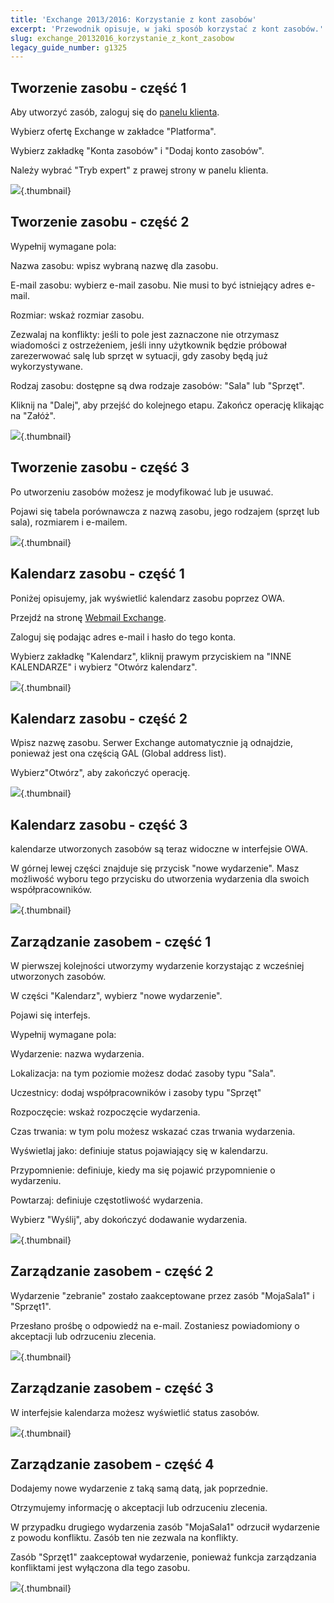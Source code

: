 ```yaml
---
title: 'Exchange 2013/2016: Korzystanie z kont zasobów'
excerpt: 'Przewodnik opisuje, w jaki sposób korzystać z kont zasobów.'
slug: exchange_20132016_korzystanie_z_kont_zasobow
legacy_guide_number: g1325
---
```



## Tworzenie zasobu - część 1
Aby utworzyć zasób, zaloguj się do [panelu klienta](https://www.ovh.com/manager/web/login.html).

Wybierz ofertę Exchange w zakładce "Platforma".

Wybierz zakładkę "Konta zasobów" i "Dodaj konto zasobów".

Należy wybrać "Tryb expert" z prawej strony w panelu klienta.

![](images/img_1346.jpg){.thumbnail}


## Tworzenie zasobu - część 2
Wypełnij wymagane pola:

Nazwa zasobu:  wpisz wybraną nazwę dla zasobu.

E-mail zasobu:  wybierz e-mail zasobu. Nie musi to być istniejący adres e-mail.

Rozmiar:  wskaż rozmiar zasobu.

Zezwalaj na konflikty:  jeśli to pole jest zaznaczone nie otrzymasz wiadomości z ostrzeżeniem, jeśli inny użytkownik będzie próbował zarezerwować salę lub sprzęt w sytuacji, gdy zasoby będą już wykorzystywane. 

Rodzaj zasobu:  dostępne są dwa rodzaje zasobów: "Sala" lub "Sprzęt".

Kliknij na "Dalej", aby przejść do kolejnego etapu. Zakończ operację klikając na "Załóż".

![](images/img_1347.jpg){.thumbnail}


## Tworzenie zasobu - część 3
Po utworzeniu zasobów możesz je modyfikować lub je usuwać. 

Pojawi się tabela porównawcza z nazwą zasobu, jego rodzajem (sprzęt lub sala), rozmiarem i e-mailem.

![](images/img_1348.jpg){.thumbnail}


## Kalendarz zasobu - część 1
Poniżej opisujemy, jak wyświetlić kalendarz zasobu poprzez OWA.

Przejdź na stronę [Webmail Exchange](https://ex.mail.ovh.net/owa/).

Zaloguj się podając adres e-mail i hasło do tego konta.

Wybierz zakładkę "Kalendarz", kliknij prawym przyciskiem na "INNE KALENDARZE" i wybierz "Otwórz kalendarz".

![](images/img_1349.jpg){.thumbnail}


## Kalendarz zasobu - część 2
Wpisz nazwę zasobu. Serwer Exchange automatycznie ją odnajdzie, ponieważ jest ona częścią GAL (Global address list).

Wybierz"Otwórz", aby zakończyć operację.

![](images/img_1350.jpg){.thumbnail}


## Kalendarz zasobu - część 3
kalendarze utworzonych zasobów są teraz widoczne w interfejsie OWA.

W górnej lewej części znajduje się przycisk "nowe wydarzenie". Masz możliwość wyboru tego przycisku do utworzenia wydarzenia dla swoich współpracowników.

![](images/img_1351.jpg){.thumbnail}


## Zarządzanie zasobem - część 1
W pierwszej kolejności utworzymy wydarzenie korzystając z wcześniej utworzonych zasobów.

W części "Kalendarz", wybierz "nowe wydarzenie".

Pojawi się interfejs.

Wypełnij wymagane pola:

Wydarzenie:  nazwa wydarzenia.

Lokalizacja:  na tym poziomie możesz dodać zasoby typu "Sala".

Uczestnicy:  dodaj współpracowników i zasoby typu "Sprzęt"

Rozpoczęcie:  wskaż rozpoczęcie wydarzenia.

Czas trwania:  w tym polu możesz wskazać czas trwania wydarzenia.

Wyświetlaj jako:  definiuje status pojawiający się w kalendarzu.

Przypomnienie:  definiuje, kiedy ma się pojawić przypomnienie o wydarzeniu. 

Powtarzaj:  definiuje częstotliwość wydarzenia.

Wybierz "Wyślij", aby dokończyć dodawanie wydarzenia.

![](images/img_1352.jpg){.thumbnail}


## Zarządzanie zasobem - część 2
Wydarzenie "zebranie" zostało zaakceptowane przez zasób "MojaSala1" i "Sprzęt1".

Przesłano prośbę o odpowiedź na e-mail. Zostaniesz powiadomiony o akceptacji lub odrzuceniu zlecenia.

![](images/img_1356.jpg){.thumbnail}


## Zarządzanie zasobem - część 3
W interfejsie kalendarza możesz wyświetlić status zasobów.

![](images/img_1357.jpg){.thumbnail}


## Zarządzanie zasobem - część 4
Dodajemy nowe wydarzenie z taką samą datą, jak poprzednie.

Otrzymujemy informację o akceptacji lub odrzuceniu zlecenia.

W przypadku drugiego wydarzenia zasób "MojaSala1" odrzucił wydarzenie z powodu konfliktu. Zasób ten nie zezwala na konflikty. 

Zasób "Sprzęt1" zaakceptował wydarzenie, ponieważ funkcja zarządzania konfliktami jest wyłączona dla tego zasobu.

![](images/img_1358.jpg){.thumbnail}

